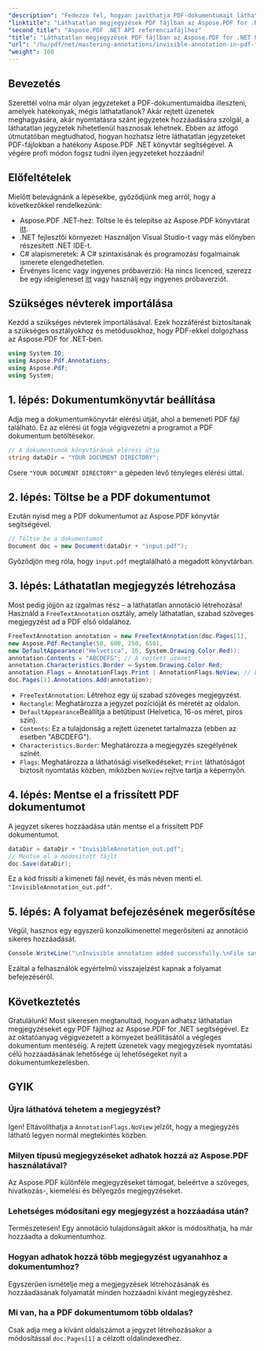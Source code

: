 ```yaml
---
"description": "Fedezze fel, hogyan javíthatja PDF-dokumentumait láthatatlan jegyzetekkel az Aspose.PDF for .NET segítségével. Ez az átfogó oktatóanyag végigvezeti Önt a hatékony, mégis diszkrét jegyzetek PDF-fájlokban történő létrehozásának folyamatán."
"linktitle": "Láthatatlan megjegyzések PDF fájlban az Aspose.PDF for .NET használatával"
"second_title": "Aspose.PDF .NET API referenciafájlhoz"
"title": "Láthatatlan megjegyzések PDF fájlban az Aspose.PDF for .NET használatával"
"url": "/hu/pdf/net/mastering-annotations/invisible-annotation-in-pdf-file/"
"weight": 100
---
```


## Bevezetés

Szerettél volna már olyan jegyzeteket a PDF-dokumentumaidba illeszteni, amelyek hatékonyak, mégis láthatatlanok? Akár rejtett üzenetek meghagyására, akár nyomtatásra szánt jegyzetek hozzáadására szolgál, a láthatatlan jegyzetek hihetetlenül hasznosak lehetnek. Ebben az átfogó útmutatóban megtudhatod, hogyan hozhatsz létre láthatatlan jegyzeteket PDF-fájlokban a hatékony Aspose.PDF .NET könyvtár segítségével. A végére profi módon fogsz tudni ilyen jegyzeteket hozzáadni!

## Előfeltételek

Mielőtt belevágnánk a lépésekbe, győződjünk meg arról, hogy a következőkkel rendelkezünk:

- Aspose.PDF .NET-hez: Töltse le és telepítse az Aspose.PDF könyvtárat [itt](https://releases.aspose.com/pdf/net/).
- .NET fejlesztői környezet: Használjon Visual Studio-t vagy más előnyben részesített .NET IDE-t.
- C# alapismeretek: A C# szintaxisának és programozási fogalmainak ismerete elengedhetetlen.
- Érvényes licenc vagy ingyenes próbaverzió: Ha nincs licenced, szerezz be egy ideigleneset [itt](https://purchase.aspose.com/temporary-license/) vagy használj egy ingyenes próbaverziót.

## Szükséges névterek importálása

Kezdd a szükséges névterek importálásával. Ezek hozzáférést biztosítanak a szükséges osztályokhoz és metódusokhoz, hogy PDF-ekkel dolgozhass az Aspose.PDF for .NET-ben.

```csharp
using System.IO;
using Aspose.Pdf.Annotations;
using Aspose.Pdf;
using System;
```

## 1. lépés: Dokumentumkönyvtár beállítása

Adja meg a dokumentumkönyvtár elérési útját, ahol a bemeneti PDF fájl található. Ez az elérési út fogja végigvezetni a programot a PDF dokumentum betöltésekor.

```csharp
// A dokumentumok könyvtárának elérési útja
string dataDir = "YOUR DOCUMENT DIRECTORY";
```

Csere `"YOUR DOCUMENT DIRECTORY"` a gépeden lévő tényleges elérési úttal.

## 2. lépés: Töltse be a PDF dokumentumot

Ezután nyisd meg a PDF dokumentumot az Aspose.PDF könyvtár segítségével.

```csharp
// Töltse be a dokumentumot
Document doc = new Document(dataDir + "input.pdf");
```

Győződjön meg róla, hogy `input.pdf` megtalálható a megadott könyvtárban.

## 3. lépés: Láthatatlan megjegyzés létrehozása

Most pedig jöjjön az izgalmas rész – a láthatatlan annotáció létrehozása! Használd a `FreeTextAnnotation` osztály, amely láthatatlan, szabad szöveges megjegyzést ad a PDF első oldalához.

```csharp
FreeTextAnnotation annotation = new FreeTextAnnotation(doc.Pages[1], 
new Aspose.Pdf.Rectangle(50, 600, 250, 650), 
new DefaultAppearance("Helvetica", 16, System.Drawing.Color.Red));
annotation.Contents = "ABCDEFG"; // A rejtett üzenet
annotation.Characteristics.Border = System.Drawing.Color.Red;
annotation.Flags = AnnotationFlags.Print | AnnotationFlags.NoView; // Láthatatlan a képernyőn
doc.Pages[1].Annotations.Add(annotation);
```

- `FreeTextAnnotation`: Létrehoz egy új szabad szöveges megjegyzést.
- `Rectangle`: Meghatározza a jegyzet pozícióját és méretét az oldalon.
- `DefaultAppearance`Beállítja a betűtípust (Helvetica, 16-os méret, piros szín).
- `Contents`: Ez a tulajdonság a rejtett üzenetet tartalmazza (ebben az esetben "ABCDEFG").
- `Characteristics.Border`: Meghatározza a megjegyzés szegélyének színét.
- `Flags`: Meghatározza a láthatósági viselkedéseket; `Print` láthatóságot biztosít nyomtatás közben, miközben `NoView` rejtve tartja a képernyőn.

## 4. lépés: Mentse el a frissített PDF dokumentumot

A jegyzet sikeres hozzáadása után mentse el a frissített PDF dokumentumot.

```csharp
dataDir = dataDir + "InvisibleAnnotation_out.pdf";
// Mentse el a módosított fájlt
doc.Save(dataDir);
```

Ez a kód frissíti a kimeneti fájl nevét, és más néven menti el. `"InvisibleAnnotation_out.pdf"`.

## 5. lépés: A folyamat befejezésének megerősítése

Végül, hasznos egy egyszerű konzolkimenettel megerősíteni az annotáció sikeres hozzáadását.

```csharp
Console.WriteLine("\nInvisible annotation added successfully.\nFile saved at " + dataDir);
```

Ezáltal a felhasználók egyértelmű visszajelzést kapnak a folyamat befejezéséről.

## Következtetés

Gratulálunk! Most sikeresen megtanultad, hogyan adhatsz láthatatlan megjegyzéseket egy PDF fájlhoz az Aspose.PDF for .NET segítségével. Ez az oktatóanyag végigvezetett a környezet beállításától a végleges dokumentum mentéséig. A rejtett üzenetek vagy megjegyzések nyomtatási célú hozzáadásának lehetősége új lehetőségeket nyit a dokumentumkezelésben.

## GYIK

### Újra láthatóvá tehetem a megjegyzést?
Igen! Eltávolíthatja a `AnnotationFlags.NoView` jelzőt, hogy a megjegyzés látható legyen normál megtekintés közben.

### Milyen típusú megjegyzéseket adhatok hozzá az Aspose.PDF használatával?
Az Aspose.PDF különféle megjegyzéseket támogat, beleértve a szöveges, hivatkozás-, kiemelési és bélyegzős megjegyzéseket.

### Lehetséges módosítani egy megjegyzést a hozzáadása után?
Természetesen! Egy annotáció tulajdonságait akkor is módosíthatja, ha már hozzáadta a dokumentumhoz.

### Hogyan adhatok hozzá több megjegyzést ugyanahhoz a dokumentumhoz?
Egyszerűen ismételje meg a megjegyzések létrehozásának és hozzáadásának folyamatát minden hozzáadni kívánt megjegyzéshez.

### Mi van, ha a PDF dokumentumom több oldalas?
Csak adja meg a kívánt oldalszámot a jegyzet létrehozásakor a módosítással `doc.Pages[1]` a célzott oldalindexedhez.